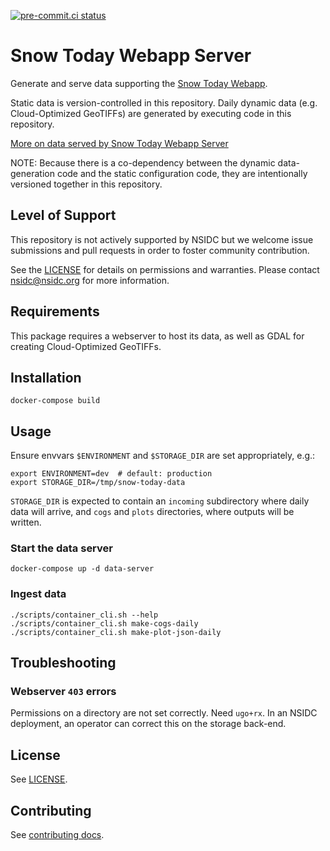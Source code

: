 [![pre-commit.ci status](https://results.pre-commit.ci/badge/github/nsidc/snow-today-webapp-server/main.svg)](https://results.pre-commit.ci/latest/github/nsidc/snow-today-webapp-server/main)

# Snow Today Webapp Server

Generate and serve data supporting the [Snow Today
Webapp](https://github.com/nsidc/snow-today-webapp).

Static data is version-controlled in this repository. Daily dynamic data (e.g.
Cloud-Optimized GeoTIFFs) are generated by executing code in this repository.

[More on data served by Snow Today Webapp Server](doc/data.md)

NOTE: Because there is a co-dependency between the dynamic data-generation code and the
static configuration code, they are intentionally versioned together in this repository.


## Level of Support

This repository is not actively supported by NSIDC but we welcome issue submissions and
pull requests in order to foster community contribution.

See the [LICENSE](LICENSE) for details on permissions and warranties. Please contact
nsidc@nsidc.org for more information.


## Requirements

This package requires a webserver to host its data, as well as GDAL for
creating Cloud-Optimized GeoTIFFs.


## Installation

```
docker-compose build
```


## Usage

Ensure envvars `$ENVIRONMENT` and `$STORAGE_DIR` are set appropriately, e.g.:

```
export ENVIRONMENT=dev  # default: production
export STORAGE_DIR=/tmp/snow-today-data
```

`STORAGE_DIR` is expected to contain an `incoming` subdirectory where daily data will
arrive, and `cogs` and `plots` directories, where outputs will be written.


### Start the data server

```
docker-compose up -d data-server
```

### Ingest data

```
./scripts/container_cli.sh --help
./scripts/container_cli.sh make-cogs-daily
./scripts/container_cli.sh make-plot-json-daily
```


## Troubleshooting

### Webserver `403` errors

Permissions on a directory are not set correctly. Need `ugo+rx`. In an NSIDC deployment,
an operator can correct this on the storage back-end.


## License

See [LICENSE](LICENSE).


## Contributing

See [contributing docs](doc/contributing.md).
